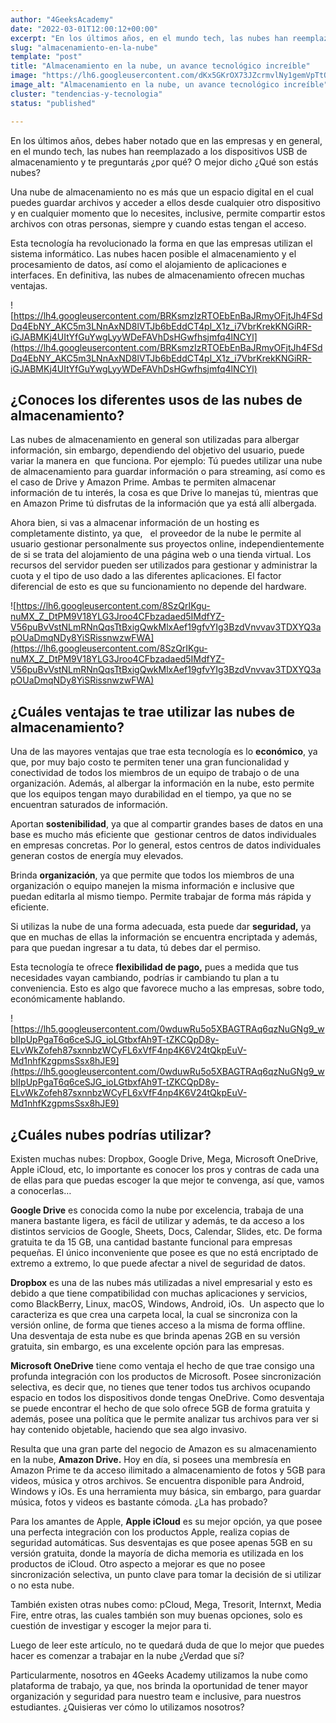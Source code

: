 ```yaml
---
author: "4GeeksAcademy"
date: "2022-03-01T12:00:12+00:00"
excerpt: "En los últimos años, en el mundo tech, las nubes han reemplazado a los dispositivos USB de almacenamiento y te preguntarás ¿por qué?"
slug: "almacenamiento-en-la-nube"
template: "post"
title: "Almacenamiento en la nube, un avance tecnológico increíble"
image: "https://lh6.googleusercontent.com/dKx5GKrOX73JZcrmvlNy1gemVpTtQhYRcAzhEPpNOuK4fnnIsOjjz39P9f47qCNNwPsouAdWqRx-sor7SojTyEqOrn3J0w1-_HwaQ3XMvw9ez4cKojGa8a_W7O2sqvIBBYheswdy"
image_alt: "Almacenamiento en la nube, un avance tecnológico increíble"
cluster: "tendencias-y-tecnologia"
status: "published"

---
```


En los últimos años, debes haber notado que en las empresas y en general, en el mundo tech, las nubes han reemplazado a los dispositivos USB de almacenamiento y te preguntarás ¿por qué? O mejor dicho ¿Qué son estás nubes?

Una nube de almacenamiento no es más que un espacio digital en el cual puedes guardar archivos y acceder a ellos desde cualquier otro dispositivo y en cualquier momento que lo necesites, inclusive, permite compartir estos archivos con otras personas, siempre y cuando estas tengan el acceso.

Esta tecnología ha revolucionado la forma en que las empresas utilizan el sistema informático. Las nubes hacen posible el almacenamiento y el procesamiento de datos, así como el alojamiento de aplicaciones e interfaces. En definitiva, las nubes de almacenamiento ofrecen muchas ventajas.

![https://lh4.googleusercontent.com/BRKsmzIzRTOEbEnBaJRmyOFjtJh4FSdDq4EbNY_AKC5m3LNnAxND8lVTJb6bEddCT4pl_X1z_i7VbrKrekKNGiRR-iGJABMKj4UItYfGuYwgLyyWDeFAVhDsHGwfhsjmfq4lNCYl](https://lh4.googleusercontent.com/BRKsmzIzRTOEbEnBaJRmyOFjtJh4FSdDq4EbNY_AKC5m3LNnAxND8lVTJb6bEddCT4pl_X1z_i7VbrKrekKNGiRR-iGJABMKj4UItYfGuYwgLyyWDeFAVhDsHGwfhsjmfq4lNCYl)

## ¿Conoces los diferentes usos de las nubes de almacenamiento?

Las nubes de almacenamiento en general son utilizadas para albergar información, sin embargo, dependiendo del objetivo del usuario, puede variar la manera en  que funciona. Por ejemplo: Tú puedes utilizar una nube de almacenamiento para guardar información o para streaming, así como es el caso de Drive y Amazon Prime. Ambas te permiten almacenar información de tu interés, la cosa es que Drive lo manejas tú, mientras que en Amazon Prime tú disfrutas de la información que ya está allí albergada.

Ahora bien, si vas a almacenar información de un hosting es completamente distinto, ya que,   el proveedor de la nube le permite al usuario gestionar personalmente sus proyectos online, independientemente de si se trata del alojamiento de una página web o una tienda virtual. Los recursos del servidor pueden ser utilizados para gestionar y administrar la cuota y el tipo de uso dado a las diferentes aplicaciones. El factor diferencial de esto es que su funcionamiento no depende del hardware.

![https://lh6.googleusercontent.com/8SzQrIKgu-nuMX_Z_DtPM9V18YLG3Jroo4CFbzadaed5IMdfYZ-V56puBvVstNLmRNnQqsTtBxigQwkMlxAef19gfvYIg3BzdVnvvav3TDXYQ3apOUaDmqNDy8YiSRissnwzwFWA](https://lh6.googleusercontent.com/8SzQrIKgu-nuMX_Z_DtPM9V18YLG3Jroo4CFbzadaed5IMdfYZ-V56puBvVstNLmRNnQqsTtBxigQwkMlxAef19gfvYIg3BzdVnvvav3TDXYQ3apOUaDmqNDy8YiSRissnwzwFWA)

## ¿Cuáles ventajas te trae utilizar las nubes de almacenamiento?

Una de las mayores ventajas que trae esta tecnología es lo **económico**, ya que, por muy bajo costo te permiten tener una gran funcionalidad y conectividad de todos los miembros de un equipo de trabajo o de una organización. Además, al albergar la información en la nube, esto permite que los equipos tengan mayo durabilidad en el tiempo, ya que no se encuentran saturados de información.

Aportan **sostenibilidad**, ya que al compartir grandes bases de datos en una base es mucho más eficiente que  gestionar centros de datos individuales en empresas concretas. Por lo general, estos centros de datos individuales generan costos de energía muy elevados.

Brinda **organización**, ya que permite que todos los miembros de una organización o equipo manejen la misma información e inclusive que puedan editarla al mismo tiempo. Permite trabajar de forma más rápida y eficiente.

Si utilizas la nube de una forma adecuada, esta puede dar **seguridad,** ya que en muchas de ellas la información se encuentra encriptada y además, para que puedan ingresar a tu data, tú debes dar el permiso.

Esta tecnología te ofrece **flexibilidad de pago,** pues a medida que tus necesidades vayan cambiando, podrías ir cambiando tu plan a tu conveniencia. Esto es algo que favorece mucho a las empresas, sobre todo, económicamente hablando.

![https://lh5.googleusercontent.com/0wduwRu5o5XBAGTRAq6qzNuGNg9_wbIIpUpPgaT6q6ceSJG_ioLGtbxfAh9T-tZKCQpD8y-ELvWkZofeh87sxnnbzWCyFL6xVfF4np4K6V24tQkpEuV-Md1nhfKzgpmsSsx8hJE9](https://lh5.googleusercontent.com/0wduwRu5o5XBAGTRAq6qzNuGNg9_wbIIpUpPgaT6q6ceSJG_ioLGtbxfAh9T-tZKCQpD8y-ELvWkZofeh87sxnnbzWCyFL6xVfF4np4K6V24tQkpEuV-Md1nhfKzgpmsSsx8hJE9)

## ¿Cuáles nubes podrías utilizar?

Existen muchas nubes: Dropbox, Google Drive, Mega, Microsoft OneDrive, Apple iCloud, etc, lo importante es conocer los pros y contras de cada una de ellas para que puedas escoger la que mejor te convenga, así que, vamos a conocerlas…

**Google Drive** es conocida como la nube por excelencia, trabaja de una manera bastante ligera, es fácil de utilizar y además, te da acceso a los distintos servicios de Google, Sheets, Docs, Calendar, Slides, etc. De forma gratuita te da 15 GB, una cantidad bastante funcional para empresas pequeñas. El único inconveniente que posee es que no está encriptado de extremo a extremo, lo que puede afectar a nivel de seguridad de datos.

**Dropbox** es una de las nubes más utilizadas a nivel empresarial y esto es debido a que tiene compatibilidad con muchas aplicaciones y servicios,  como BlackBerry, Linux, macOS, Windows, Android, iOs.  Un aspecto que lo caracteriza es que crea una carpeta local, la cual se sincroniza con la versión online, de forma que tienes acceso a la misma de forma offline.  Una desventaja de esta nube es que brinda apenas 2GB en su versión gratuita, sin embargo, es una excelente opción para las empresas.

**Microsoft OneDrive** tiene como ventaja el hecho de que trae consigo una profunda integración con los productos de Microsoft. Posee sincronización selectiva, es decir que, no tienes que tener todos tus archivos ocupando espacio en todos los dispositivos donde tengas OneDrive. Como desventaja se puede encontrar el hecho de que solo ofrece 5GB de forma gratuita y además, posee una política que le permite analizar tus archivos para ver si hay contenido objetable, haciendo que sea algo invasivo.

Resulta que una gran parte del negocio de Amazon es su almacenamiento en la nube, **Amazon Drive.** Hoy en día, si posees una membresía en Amazon Prime te da acceso ilimitado a almacenamiento de fotos y 5GB para videos, música y otros archivos. Se encuentra disponible para Android, Windows y iOs. Es una herramienta muy básica, sin embargo, para guardar música, fotos y videos es bastante cómoda. ¿La has probado?

Para los amantes de Apple, **Apple iCloud** es su mejor opción, ya que posee una perfecta integración con los productos Apple, realiza copias de seguridad automáticas. Sus desventajas es que posee apenas 5GB en su versión gratuita, donde la mayoría de dicha memoria es utilizada en los productos de iCloud. Otro aspecto a mejorar es que no posee sincronización selectiva, un punto clave para tomar la decisión de si utilizar o no esta nube.

También existen otras nubes como: pCloud, Mega, Tresorit, Internxt, Media Fire, entre otras, las cuales también son muy buenas opciones, solo es cuestión de investigar y escoger la mejor para ti.

Luego de leer este artículo, no te quedará duda de que lo mejor que puedes hacer es comenzar a trabajar en la nube ¿Verdad que sí?

Particularmente, nosotros en 4Geeks Academy utilizamos la nube como plataforma de trabajo, ya que, nos brinda la oportunidad de tener mayor organización y seguridad para nuestro team e inclusive, para nuestros estudiantes. ¿Quisieras ver cómo lo utilizamos nosotros?


